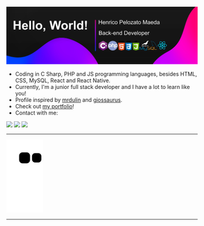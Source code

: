 ![WELCOME](https://github.com/henricomaeda/henricomaeda/blob/main/welcome.jpg)

- Coding in C Sharp, PHP and JS programming languages, besides HTML, CSS, MySQL, React and React Native.
- Currently, I'm a junior full stack developer and I have a lot to learn like you!
- Profile inspired by [mrdulin](https://github.com/mrdulin) and [giossaurus](https://github.com/giossaurus).
- Check out [my portfolio](https://www.linkedin.com/in/henricomaeda)!
- Contact with me:

<a href="https://www.linkedin.com/in/henricomaeda" target="_blank"><img src="https://img.shields.io/badge/-LinkedIn-%230077B5?style=for-the-badge&logo=linkedin&logoColor=white" target="_blank"></a>
<a href="https://instagram.com/henrico.maeda" target="_blank"><img src="https://img.shields.io/badge/-Instagram-%23E4405F?style=for-the-badge&logo=instagram&logoColor=white" target="_blank"></a>
<a href="mailto:henrico.maeda@gmail.com"><img src="https://img.shields.io/badge/Gmail-D14836?style=for-the-badge&logo=gmail&logoColor=white" target="_blank"></a>

<hr />

![Snake animation](https://github.com/henricomaeda/henricomaeda/blob/output/github-contribution-grid-snake.svg)

<hr />
